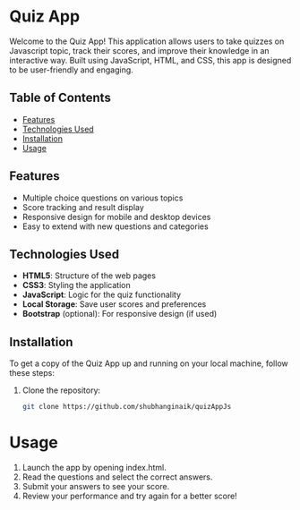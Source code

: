 # Quiz App

Welcome to the Quiz App! This application allows users to take quizzes on Javascript topic, track their scores, and improve their knowledge in an interactive way. Built using JavaScript, HTML, and CSS, this app is designed to be user-friendly and engaging.

## Table of Contents

- [Features](#features)
- [Technologies Used](#technologies-used)
- [Installation](#installation)
- [Usage](#usage)

## Features

- Multiple choice questions on various topics
- Score tracking and result display
- Responsive design for mobile and desktop devices
- Easy to extend with new questions and categories

## Technologies Used

- **HTML5**: Structure of the web pages
- **CSS3**: Styling the application
- **JavaScript**: Logic for the quiz functionality
- **Local Storage**: Save user scores and preferences
- **Bootstrap** (optional): For responsive design (if used)

## Installation

To get a copy of the Quiz App up and running on your local machine, follow these steps:

1. Clone the repository:

   ```bash
   git clone https://github.com/shubhanginaik/quizAppJs
   ```

# Usage

1. Launch the app by opening index.html.
2. Read the questions and select the correct answers.
3. Submit your answers to see your score.
4. Review your performance and try again for a better score!
